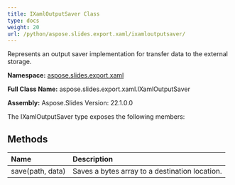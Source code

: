 ```yaml
---
title: IXamlOutputSaver Class
type: docs
weight: 20
url: /python/aspose.slides.export.xaml/ixamloutputsaver/
---
```


Represents an output saver implementation for transfer data to the external storage.

**Namespace:** [aspose.slides.export.xaml](/python/aspose.slides.export.xaml/)

**Full Class Name:** aspose.slides.export.xaml.IXamlOutputSaver

**Assembly:**  Aspose.Slides Version: 22.1.0.0

The IXamlOutputSaver type exposes the following members:
## **Methods**
|**Name**|**Description**|
| :- | :- |
|save(path, data)|Saves a bytes array to a destination location.|
